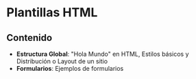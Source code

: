 Plantillas HTML
===================

Contenido
-------------

- **Estructura Global**: "Hola Mundo" en HTML, Estilos básicos y Distribución o Layout de un sitio  
- **Formularios**: Ejemplos de formularios

